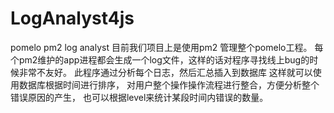 # LogAnalyst4js
pomelo pm2 log analyst 
目前我们项目上是使用pm2 管理整个pomelo工程。
每个pm2维护的app进程都会生成一个log文件，这样的话对程序寻找线上bug的时候非常不友好。
此程序通过分析每个日志，然后汇总插入到数据库 这样就可以使用数据库根据时间进行排序，
对用户整个操作操作流程进行整合，方便分析整个错误原因的产生，
也可以根据level来统计某段时间内错误的数量。

